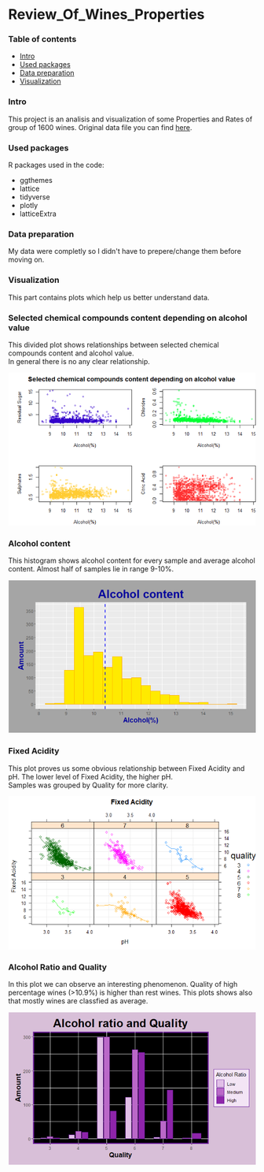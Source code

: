# Review_Of_Wines_Properties

### Table of contents

   + [Intro](#intro)
   + [Used packages](#used-packages)
   + [Data preparation](#data-preparation)
   + [Visualization](#visualization)
   
### Intro
This project is an analisis and visualization of some Properties and Rates of group of 1600 wines.
Original data file you can find [here](https://github.com/jkbslazyk/Review_Of_Wine_Properties/blob/main/Slazyk_Dane_Surowe.csv).

### Used packages
R packages used in the code:
- ggthemes
- lattice
- tidyverse
- plotly
- latticeExtra

### Data preparation
My data were completly so I didn't have to prepere/change them before moving on.

### Visualization
This part contains plots which help us better understand data.
   
### Selected chemical compounds content depending on alcohol value
This divided plot shows relationships between selected chemical compounds content and alcohol value.  
In general there is no any clear relationship.

![FirstPlot](plots/Plot1.png)

### Alcohol content
This histogram shows alcohol content for every sample and average alcohol content. Almost half of samples lie in range 9-10%.

![SecondPlot](plots/Plot2.png)

### Fixed Acidity
This plot proves us some obvious relationship between Fixed Acidity and pH. The lower level of Fixed Acidity, the higher pH.  
Samples was grouped by Quality for more clarity.

![ThirdPlot](plots/Plot3.png)

### Alcohol Ratio and Quality
In this plot we can observe an interesting phenomenon. Quality of high percentage wines (>10.9%) is higher than rest wines. This plots shows also that mostly wines are classfied as average.

![FourthPlot](plots/Plot4.png)
